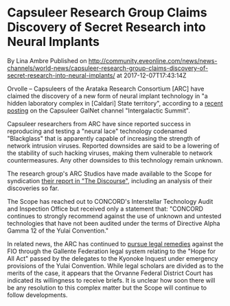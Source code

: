 # Capsuleer Research Group Claims Discovery of Secret Research into Neural Implants
By Lina Ambre
Published on http://community.eveonline.com/news/news-channels/world-news/capsuleer-research-group-claims-discovery-of-secret-research-into-neural-implants/ at 2017-12-07T17:43:14Z

Orvolle – Capsuleers of the Arataka Research Consortium [ARC] have claimed the discovery of a new form of neural implant technology in "a hidden laboratory complex in [Caldari] State territory", according to a [recent posting](https://forums.eveonline.com/t/arc-investigation-of-hidden-laboratory-complex-underway/43638) on the Capsuleer GalNet channel "Intergalactic Summit".

Capsuleer researchers from ARC have since reported success in reproducing and testing a "neural lace" technology codenamed "Blackglass" that is apparently capable of increasing the strength of network intrusion viruses. Reported downsides are said to be a lowering of the stability of such hacking viruses, making them vulnerable to network countermeasures. Any other downsides to this technology remain unknown.

The research group's ARC Studios have made available to the Scope for syndication [their report in "The Discourse"](https://www.youtube.com/watch?v=BwDv77Pf9Fg), including an analysis of their discoveries so far.

The Scope has reached out to CONCORD's Interstellar Technology Audit and Inspection Office but received only a statement that: "CONCORD continues to strongly recommend against the use of unknown and untested technologies that have not been audited under the terms of Directive Alpha Gamma 12 of the Yulai Convention."

In related news, the ARC has continued to [pursue legal remedies](https://forums.eveonline.com/t/arc-hope-for-all-act-litigation/29404) against the FIO through the Gallente Federation legal system relating to the "Hope for All Act" passed by the delegates to the Kyonoke Inquest under emergency provisions of the Yulai Convention. While legal scholars are divided as to the merits of the case, it appears that the Orvanne Federal District Court has indicated its willingness to receive briefs. It is unclear how soon there will be any resolution to this complex matter but the Scope will continue to follow developments.

